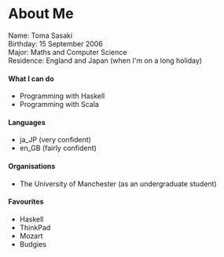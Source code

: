 # About Me
Name: Toma Sasaki<br>
Birthday: 15 September 2006<br>
Major: Maths and Computer Science<br>
Residence: England and Japan (when I'm on a long holiday)<br>

#### What I can do
- Programming with Haskell
- Programming with Scala

#### Languages
- ja_JP (very confident)
- en_GB (fairly confident)

#### Organisations
- The University of Manchester (as an undergraduate student)

#### Favourites
- Haskell
- ThinkPad
- Mozart
- Budgies
